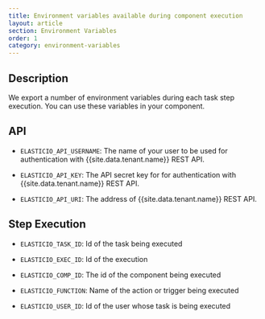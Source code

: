 ```yaml
---
title: Environment variables available during component execution
layout: article
section: Environment Variables
order: 1
category: environment-variables
---
```


## Description

We export a number of environment variables during each task step execution. You can use these variables in your component.

## API
  * `ELASTICIO_API_USERNAME`: The name of your user to be used for authentication with {{site.data.tenant.name}} REST API.

  * `ELASTICIO_API_KEY`: The API secret key for for authentication with {{site.data.tenant.name}} REST API.

  * `ELASTICIO_API_URI`: The address of {{site.data.tenant.name}} REST API.

## Step Execution

  * `ELASTICIO_TASK_ID`: Id of the task being executed

  * `ELASTICIO_EXEC_ID`: Id of the execution

  * `ELASTICIO_COMP_ID`: The id of the component being executed

  * `ELASTICIO_FUNCTION`: Name of the action or trigger being executed

  * `ELASTICIO_USER_ID`: Id of the user whose task is being executed
